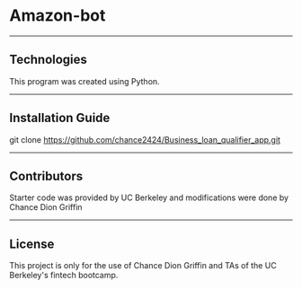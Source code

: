# Amazon-bot

---

## Technologies

This program was created using Python.

---

## Installation Guide

git clone https://github.com/chance2424/Business_loan_qualifier_app.git

---

## Contributors

Starter code was provided by UC Berkeley and modifications were done by Chance Dion Griffin

---

## License

This project is only for the use of Chance Dion Griffin and TAs of the UC Berkeley's fintech bootcamp.
